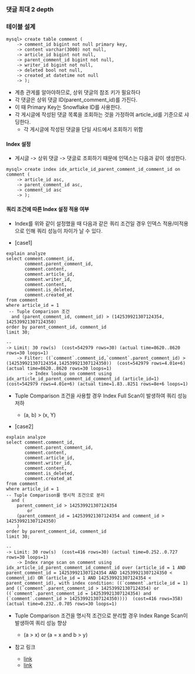 ### 댓글 최대 2 depth


### 테이블 설계

```shell
mysql> create table comment (
    -> comment_id bigint not null primary key,
    -> content varchar(3000) not null,
    -> article_id bigint not null,
    -> parent_comment_id bigint not null,
    -> writer_id bigint not null,    
    -> deleted bool not null,    
    -> created_at datetime not null
    -> );
```

- 계층 관게를 알아야하므로, 상위 댓글의 참조 키가 필요하다
- 각 댓글은 상위 댓글 ID(parent_comment_id)를 가진다.
- 이 때 Primary Key는 Snowflake ID를 사용한다.
- 각 게시글에 작성된 댓글 목록을 조회하는 것을 가정하여 article_id를 기준으로 샤딩한다.
    - 각 게시글에 작성된 댓글을 단일 샤드에서 조회하기 위함

#### Index 설정

- 게시글 -> 상위 댓글 -> 댓글로 조회하기 때문에 인덱스는 다음과 같이 생성한다.

```shell
mysql> create index idx_article_id_parent_comment_id_comment_id on comment (
    -> article_id asc,
    -> parent_comment_id asc,
    -> comment_id asc
    -> );
```

#### 쿼리 조건에 따른 Index 설정 적용 여부

- Index를 위와 같이 설정했을 때 다음과 같은 쿼리 조건일 경우 인덱스 적용/미적용으로 인해 쿼리 성능이 차이가 날 수 있다.

- [case1]
```shell
explain analyze
select comment.comment_id,
       comment.parent_comment_id,
       comment.content,
       comment.article_id,
       comment.writer_id,
       comment.content,
       comment.is_deleted,
       comment.created_at
from comment
where article_id = 1
 -- Tuple Comparison 조건
  and (parent_comment_id, comment_id) > (142539921307124354, 142539921307124350)
order by parent_comment_id, comment_id
limit 30;

--
-> Limit: 30 row(s)  (cost=542979 rows=30) (actual time=8620..8620 rows=30 loops=1)
    -> Filter: ((`comment`.comment_id,`comment`.parent_comment_id) > (142539921307124354,142539921307124350))  (cost=542979 rows=4.01e+6) (actual time=8620..8620 rows=30 loops=1)
        -> Index lookup on comment using idx_article_id_parent_comment_id_comment_id (article_id=1)  (cost=542979 rows=4.01e+6) (actual time=1.83..8251 rows=8e+6 loops=1)
```

- Tuple Comparison 조건을 사용할 경우 Index Full Scan이 발생하여 쿼리 성능 저하
    - (a, b) > (x, Y)

- [case2]
```shell
explain analyze
select comment.comment_id,
       comment.parent_comment_id,
       comment.content,
       comment.article_id,
       comment.writer_id,
       comment.content,
       comment.is_deleted,
       comment.created_at
from comment
where article_id = 1
-- Tuple Comparison를 명시적 조건으로 분리
  and (
    parent_comment_id > 142539921307124354
        or
    (parent_comment_id = 142539921307124354 and comment_id > 142539921307124350)
    )
order by parent_comment_id, comment_id
limit 30;

--
-> Limit: 30 row(s)  (cost=416 rows=30) (actual time=0.252..0.727 rows=30 loops=1)
    -> Index range scan on comment using idx_article_id_parent_comment_id_comment_id over (article_id = 1 AND parent_comment_id = 142539921307124354 AND 142539921307124350 < comment_id) OR (article_id = 1 AND 142539921307124354 < parent_comment_id), with index condition: ((`comment`.article_id = 1) and ((`comment`.parent_comment_id > 142539921307124354) or ((`comment`.parent_comment_id = 142539921307124354) and (`comment`.comment_id > 142539921307124350))))  (cost=416 rows=358) (actual time=0.232..0.705 rows=30 loops=1)
```

- Tuple Comparison 조건을 명시적 조건으로 분리할 경우 Index Range Scan이 발생하여 쿼리 성능 향상
    - (a > x) or (a = x and b > y)

- 참고 링크
    - [link](https://www.inflearn.com/community/questions/1505514/%EB%8C%93%EA%B8%80-%EB%AA%A9%EB%A1%9D-%EC%A1%B0%ED%9A%8C-%ED%8A%9C%ED%94%8C-%EB%B9%84%EA%B5%90-%EC%8B%9C-%EC%BF%BC%EB%A6%AC-%EC%84%B1%EB%8A%A5-%EC%A0%80%ED%95%98)
    - [link](https://bugs.mysql.com/bug.php?id=111952)